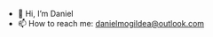 - 👋 Hi, I’m Daniel
- 📫 How to reach me: danielmogildea@outlook.com

<!---
SubZone-1/SubZone-1 is a ✨ special ✨ repository because its `README.md` (this file) appears on your GitHub profile.
You can click the Preview link to take a look at your changes.
--->
